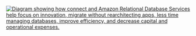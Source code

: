 [![Diagram showing how connect and Amazon Relational Database Services help focus on innovation, migrate without rearchitecting apps, less time managing databases, improve efficiency, and decrease capital and operational expenses.](https://d1.awsstatic.com/video-thumbs/RDS/product-page-diagram_Amazon-RDS-Regular-Deployment_HIW-V2.96bc5b3027474538840af756a5f2c636093f311f.png "Amazon RDS How it works diagram")](https://aws.amazon.com/rds/#)